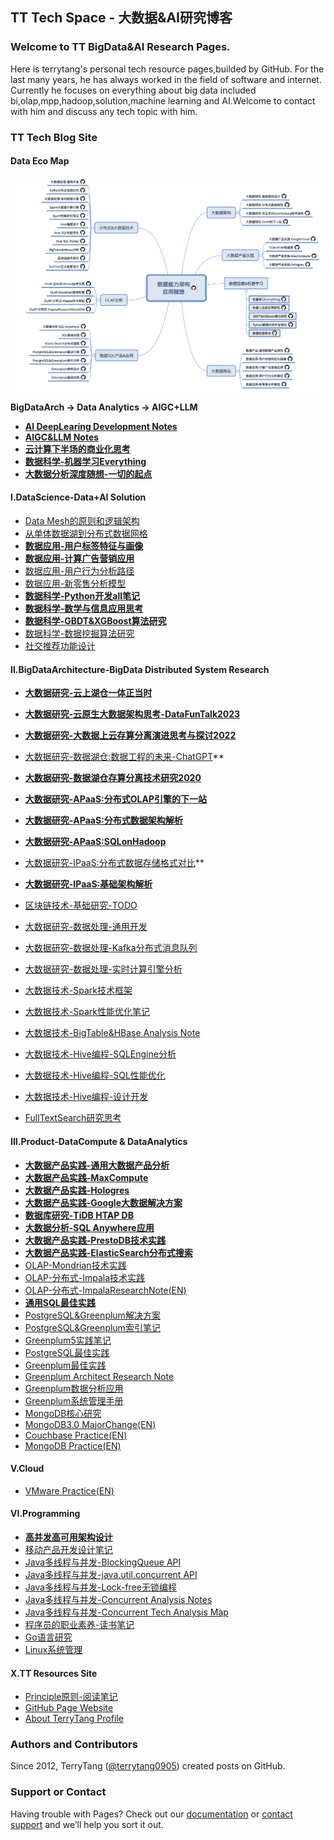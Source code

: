TT Tech Space - 大数据&AI研究博客
--------------------------

### Welcome to TT BigData&AI Research Pages.
Here is terrytang's personal tech resource pages,builded by GitHub. For the last many years, he has always worked in the field of software and internet.
Currently he focuses on everything about big data included bi,olap,mpp,hadoop,solution,machine learning and AI.Welcome to contact with him and discuss any tech topic with him.

### TT Tech Blog Site

#### Data Eco Map

![数据科学能力分布](blogs/_includes/bigdata_map_tt.png)

**BigDataArch -> Data Analytics -> AIGC+LLM**

- **[AI DeepLearing Development Notes](https://github.com/terrytang0905/TT_Tech_Space/blob/resource/blogs/2023-05-03-ai-deeplearing-develop-note.md)**
- **[AIGC&LLM Notes](https://github.com/terrytang0905/TT_Tech_Space/blob/resource/blogs/2023-03-11-ai-aigc-llm-tech-study.md)**
- **[云计算下半场的商业化思考](https://github.com/terrytang0905/TT_Tech_Space/blob/resource/blogs/2022-05-22-cloud-computing-thinking.md)**
- **[数据科学-机器学习Everything](https://github.com/terrytang0905/TT_Tech_Space/blob/resource/blogs/2017-10-16-ai-ml-data-everything-note.md)**
- **[大数据分析深度随想-一切的起点](https://github.com/terrytang0905/TT_Tech_Space/blob/resource/blogs/2015-11-08-bigdata-analytics-thinking.md)**

#### I.DataScience-Data+AI Solution

- [Data Mesh的原则和逻辑架构](https://github.com/terrytang0905/TT_Tech_Space/blob/resource/blogs/2022-04-03-data-mesh-arch-research.md)
- [从单体数据湖到分布式数据网格](https://github.com/terrytang0905/TT_Tech_Space/blob/resource/blogs/2022-04-02-from-datalake-to-data-mesh.md)
- **[数据应用-用户标签特征与画像](https://github.com/terrytang0905/TT_Tech_Space/blob/resource/blogs/2018-06-06-data-usage-user-label-profile-note.md)**
- **[数据应用-计算广告营销应用](https://github.com/terrytang0905/TT_Tech_Space/blob/resource/blogs/2017-07-01-data-usage-compute-advertise-design-note.md)**
- [数据应用-用户行为分析路径](https://github.com/terrytang0905/TT_Tech_Space/blob/resource/blogs/2017-09-30-data-usage-user-behavior-analysis-note.md)
- [数据应用-新零售分析模型](https://github.com/terrytang0905/TT_Tech_Space/blob/resource/blogs/2017-04-16-data-usage-new-retail-analytics-design-note.md)
- **[数据科学-Python开发all笔记](https://github.com/terrytang0905/TT_Tech_Space/blob/resource/blogs/2017-10-06-python-dev-everything-note.md)**
- **[数据科学-数学与信息应用思考](https://github.com/terrytang0905/TT_Tech_Space/blob/resource/blogs/2017-05-10-information-mathmatic-thinking.md)** 
- **[数据科学-GBDT&XGBoost算法研究](https://github.com/terrytang0905/TT_Tech_Space/blob/resource/blogs/2017-12-25-gbdt-xgboost-ml-note.md)**
- [数据科学-数据挖掘算法研究](https://github.com/terrytang0905/TT_Tech_Space/blob/resource/blogs/2015-12-01-data-mining-algorithm-note.md)
- [社交推荐功能设计](https://github.com/terrytang0905/TT_Tech_Space/blob/resource/blogs/2015-05-13-sns-recommendation-design.md)

#### II.BigDataArchitecture-BigData Distributed System Research

- **[大数据研究-云上湖仓一体正当时](https://github.com/terrytang0905/TT_Tech_Space/blob/resource/blogs/2023-10-16-bigdata-research-cloud-datalake-lakehouse-practice.md)**
- **[大数据研究-云原生大数据架构思考-DataFunTalk2023](https://github.com/terrytang0905/TT_Tech_Space/blob/resource/blogs/2023-08-03-bigdata-research-cloud-native-bigdata-arch-thinking.md)**
- **[大数据研究-大数据上云存算分离演进思考与探讨2022](https://github.com/terrytang0905/TT_Tech_Space/blob/resource/blogs/2023-01-01-bigdata-research-datalake-cloud-storage-disaggr.md)**
- [大数据研究-数据湖仓:数据工程的未来-ChatGPT](https://github.com/terrytang0905/TT_Tech_Space/blob/resource/blogs/2023-02-01-Lakehouse-The-Future-of-Data-Engineering.md)**
- **[大数据研究-数据湖仓存算分离技术研究2020](https://github.com/terrytang0905/TT_Tech_Space/blob/resource/blogs/2020-06-06-bigdata-research-lake-house-solution.md)**
- **[大数据研究-APaaS:分布式OLAP引擎的下一站](https://github.com/terrytang0905/TT_Tech_Space/blob/resource/blogs/2021-05-05-bigdata-research-olap-next-generation-note.md)**
- **[大数据研究-APaaS:分布式数据架构解析](https://github.com/terrytang0905/TT_Tech_Space/blob/resource/blogs/2017-07-27-bigdata-research-database-architect.md)**
- **[大数据研究-APaaS:SQLonHadoop](https://github.com/terrytang0905/TT_Tech_Space/blob/resource/blogs/2017-07-28-bigdata-research-olap-sqlonhadoop-note.md)**
- [大数据研究-IPaaS:分布式数据存储格式对比](https://github.com/terrytang0905/TT_Tech_Space/blob/resource/blogs/2020-06-06-bigdata-research-storage-layer-system.md)**
- **[大数据研究-IPaaS:基础架构解析](https://github.com/terrytang0905/TT_Tech_Space/blob/resource/blogs/2017-07-26-bigdata-research-infrastructure-build.md)**

- [区块链技术-基础研究-TODO](https://github.com/terrytang0905/TT_Tech_Space/blob/resource/blogs/2018-03-06-block-chain-design-note.md)
- [大数据研究-数据处理-通用开发](https://github.com/terrytang0905/TT_Tech_Space/blob/resource/blogs/2017-07-29-bigdata-research-dataprocess-development.md)
- [大数据研究-数据处理-Kafka分布式消息队列](https://github.com/terrytang0905/TT_Tech_Space/blob/resource/blogs/2017-07-29-bigdata-research-dataprocess-kafka-note.md)
- [大数据研究-数据处理-实时计算引擎分析](https://github.com/terrytang0905/TT_Tech_Space/blob/resource/blogs/2018-05-31-bigdata-research-dataprocess-realtime-compute.md)
- [大数据技术-Spark技术框架](https://github.com/terrytang0905/TT_Tech_Space/blob/resource/blogs/2017-03-29-spark-bigdata-arch-note.md)
- [大数据技术-Spark性能优化笔记](https://github.com/terrytang0905/TT_Tech_Space/blob/resource/blogs/2018-11-23-spark-performance-tuning-note.md)
- [大数据技术-BigTable&HBase Analysis Note](https://github.com/terrytang0905/TT_Tech_Space/blob/resource/blogs/2017-03-12-bigtable&hbase-analysis-note.md)
- [大数据技术-Hive编程-SQLEngine分析](https://github.com/terrytang0905/TT_Tech_Space/blob/resource/blogs/2017-06-09-hive-sql-parser-note.md)
- [大数据技术-Hive编程-SQL性能优化](https://github.com/terrytang0905/TT_Tech_Space/blob/resource/blogs/2017-06-10-hive-sql-performance-note.md)
- [大数据技术-Hive编程-设计开发](https://github.com/terrytang0905/TT_Tech_Space/blob/resource/blogs/2017-06-08-hive-programing-note.md)
- [FullTextSearch研究思考](https://github.com/terrytang0905/TT_Tech_Space/blob/resource/blogs/2014-12-20-fulltext-search-design-thinking.md)


#### III.Product-DataCompute & DataAnalytics	

- **[大数据产品实践-通用大数据产品分析](https://github.com/terrytang0905/TT_Tech_Space/blob/resource/blogs/2019-03-12-bigdata-research-common-product-solution.md)**
- **[大数据产品实践-MaxCompute](https://github.com/terrytang0905/TT_Tech_Space/blob/resource/blogs/2021-11-07-bigdata-best-practice-maxcompute.md)**
- **[大数据产品实践-Hologres](https://github.com/terrytang0905/TT_Tech_Space/blob/resource/blogs/2021-11-06-bigdata-best-practice-hologres.md)**
- **[大数据产品实践-Google大数据解决方案](https://github.com/terrytang0905/TT_Tech_Space/blob/resource/blogs/2019-05-01-bigdata-best-practice-google-tech-solution.md)**
- **[数据库研究-TiDB HTAP DB](https://github.com/terrytang0905/TT_Tech_Space/blob/resource/blogs/2019-07-08-newdb-tidb-design-note.md)**
- **[大数据分析-SQL Anywhere应用](https://github.com/terrytang0905/TT_Tech_Space/blob/resource/blogs/2017-08-01-bigdata-analytics-sql-anywhere-design.md)**
- **[大数据产品实践-PrestoDB技术实践](https://github.com/terrytang0905/TT_Tech_Space/blob/resource/blogs/2017-04-03-bigdata-best-practice-distributed-presto-note.md)**
- **[大数据产品实践-ElasticSearch分布式搜索](https://github.com/terrytang0905/TT_Tech_Space/blob/resource/blogs/2017-01-06-elastic-search-engine-architect-note.md)**
- [OLAP-Mondrian技术实践](https://github.com/terrytang0905/TT_Tech_Space/blob/resource/blogs/2017-01-31-olap-mondrian-note.md)
- [OLAP-分布式-Impala技术实践](https://github.com/terrytang0905/TT_Tech_Space/blob/resource/blogs/2016-12-13-olap-distributed-impala-practice-note.md)
- [OLAP-分布式-ImpalaResearchNote(EN)](https://github.com/terrytang0905/TT_Tech_Space/blob/resource/blogs/2016-12-12-olap-distributed-impala-research-note.md)
- **[通用SQL最佳实践](https://github.com/terrytang0905/TT_Tech_Space/blob/resource/blogs/2017-07-20-sql-best-practice.md)**
- [PostgreSQL&Greenplum解决方案](https://github.com/terrytang0905/TT_Tech_Space/blob/resource/blogs/2018-05-30-postgresql-greenplum-solution-note.md)
- [PostgreSQL&Greenplum索引笔记](https://github.com/terrytang0905/TT_Tech_Space/blob/resource/blogs/2017-12-16-postgresql-greenplum-index-note.md)
- [Greenplum5实践笔记](https://github.com/terrytang0905/TT_Tech_Space/blob/resource/blogs/2017-12-03-greenplum5-best-practice-note.md)
- [PostgreSQL最佳实践](https://github.com/terrytang0905/TT_Tech_Space/blob/resource/blogs/2017-05-30-oltp-postgresql-best-practice-note.md)
- [Greenplum最佳实践](https://github.com/terrytang0905/TT_Tech_Space/blob/resource/blogs/2017-05-28-olap-greenplum-best-practice-note.md)
- [Greenplum Architect Research Note](https://github.com/terrytang0905/TT_Tech_Space/blob/resource/blogs/2017-02-11-greenplum-arch-design-note.md)
- [Greenplum数据分析应用](https://github.com/terrytang0905/TT_Tech_Space/blob/resource/blogs/2016-07-30-greenplum-analysis-function.md)
- [Greenplum系统管理手册](https://github.com/terrytang0905/TT_Tech_Space/blob/resource/blogs/2016-04-15-greenplum-system-admin-guide.md)
- [MongoDB核心研究](https://github.com/terrytang0905/TT_Tech_Space/blob/resource/blogs/2016-02-28-mongodb-internal.md)
- [MongoDB3.0 MajorChange(EN)](https://github.com/terrytang0905/TT_Tech_Space/blob/resource/blogs/2015-10-11-mongodb3-major-release.md)
- [Couchbase Practice(EN)](https://github.com/terrytang0905/TT_Tech_Space/blob/resource/blogs/2014-11-05-couchbase-practice.md)
- [MongoDB Practice(EN)](https://github.com/terrytang0905/TT_Tech_Space/blob/resource/blogs/2014-11-05-mongodb-practice.md) 


#### V.Cloud 

- [VMware Practice(EN)](https://github.com/terrytang0905/TT_Tech_Space/blob/resource/blogs/2012-05-23-vmware-practice.md)


#### VI.Programming

- **[高并发高可用架构设计](https://github.com/terrytang0905/TT_Tech_Space/blob/resource/blogs/2017-03-25-scalable-web-architect-note.md)**
- [移动产品开发设计笔记](https://github.com/terrytang0905/TT_Tech_Space/blob/resource/blogs/2015-01-08-cloud-product-design-note.md)
- [Java多线程与并发-BlockingQueue API](https://github.com/terrytang0905/TT_Tech_Space/blob/resource/blogs/2016-04-27-java_concurrent_blocking_queue_note.md)
- [Java多线程与并发-java.util.concurrent API](https://github.com/terrytang0905/TT_Tech_Space/blob/resource/blogs/2016-04-27-java_concurrent_api_note.md)
- [Java多线程与并发-Lock-free无锁编程](https://github.com/terrytang0905/TT_Tech_Space/blob/resource/blogs/2016-04-11-java_lock_free_program_note.md)
- [Java多线程与并发-Concurrent Analysis Notes](https://github.com/terrytang0905/TT_Tech_Space/blob/resource/blogs/2016-04-11-java_concurrent_analysis_note.md)
- [Java多线程与并发-Concurrent Tech Analysis Map](https://github.com/terrytang0905/TT_Tech_Space/blob/resource/blogs/2016-04-09-java_concurrent_tech_analysis_map.md)
- [程序员的职业素养-读书笔记](https://github.com/terrytang0905/TT_Tech_Space/blob/resource/blogs/2015-11-07-professional-programmer.md)
- [Go语言研究](https://github.com/terrytang0905/TT_Tech_Space/blob/resource/blogs/2015-05-12-go-language-design.md)
- [Linux系统管理](https://github.com/terrytang0905/TT_Tech_Space/blob/resource/blogs/2016-06-30-linux-system-management.md)


#### X.TT Resources Site

- [Principle原则-阅读笔记](https://github.com/terrytang0905/TT_Tech_Space/blob/resource/blogs/2018-03-04-principle-read-note.md)
- [GitHub Page Website](http://terrytang0905.github.io/TT_Tech_Space/)
- [About TerryTang Profile](About.md) 

### Authors and Contributors
Since 2012, TerryTang ([@terrytang0905](https://github.com/terrytang0905)) created posts on GitHub. 


### Support or Contact
Having trouble with Pages? Check out our [documentation](https://help.github.com/pages) or [contact support](https://github.com/contact) and we’ll help you sort it out.
